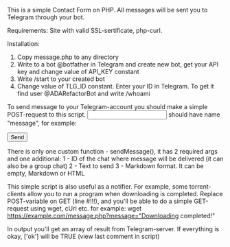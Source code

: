 This is a simple Contact Form on PHP. All messages will be sent you to Telegram through your bot.

Requirements: Site with valid SSL-sertificate, php-curl.

Installation:
1) Copy message.php to any directory
2) Write to a bot @botfather in Telegram and create new bot, get your API key and change value of API_KEY constant
3) Write /start to your created bot
4) Change value of TLG_ID constant. Enter your ID in Telegram. To get it find user @ADARefactorBot and write /whoami 

To send message to your Telegram-account you should make a simple POST-request to this script. <input> should have name "message", for example:

<form action="message.php" method="post>
	<input type="text" name="message" placeholder="Write a message" />
	<input type="submit" value="Send" />
</form>

There is only one custom function - sendMessage(), it has 2 required args and one additional:
1 - ID of the chat where message will be delivered (it can also be a group chat)
2 - Text to send
3 - Markdown format. It can be empty, Markdown or HTML


This simple script is also useful as a notifier. For example, some torrent-clients allow you to run a program when downloading is completed. Replace POST-variable on GET (line #!!!), and you'll be able to do a simple GET-request using wget, cUrl etc. for example:
wget https://example.com/message.php?message="Downloading completed!"



In output you'll get an array of result from Telegram-server. If everything is okay, ['ok'] will be TRUE (view last comment in script)
